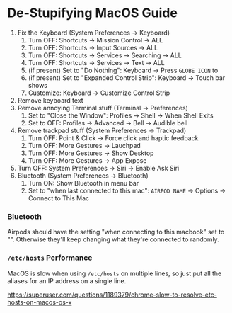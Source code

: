 # De-Stupifying MacOS Guide

1. Fix the Keyboard (System Preferences -> Keyboard)
   1. Turn OFF: Shortcuts -> Mission Control -> ALL
   1. Turn OFF: Shortcuts -> Input Sources -> ALL
   1. Turn OFF: Shortcuts -> Services -> Searching -> ALL
   1. Turn OFF: Shortcuts -> Services -> Text -> ALL
   1. (if present) Set to "Do Nothing": Keyboard -> Press `GLOBE ICON` to
   1. (if present) Set to "Expanded Control Strip": Keyboard -> Touch bar shows
   1. Customize: Keyboard -> Customize Control Strip
2. Remove keyboard text
2. Remove annoying Terminal stuff (Terminal -> Preferences)
   1. Set to "Close the Window": Profiles -> Shell -> When Shell Exits
   1. Set to OFF: Profiles -> Advanced -> Bell -> Audible bell
3. Remove trackpad stuff (System Preferences -> Trackpad)
   1. Turn OFF: Point & Click -> Force click and haptic feedback
   1. Turn OFF: More Gestures -> Lauchpad
   1. Turn OFF: More Gestures -> Show Desktop
   1. Turn OFF: More Gestures -> App Expose
4. Turn OFF: System Preferences -> Siri -> Enable Ask Siri
5. Bluetooth (System Preferences -> Bluetooth)
   1. Turn ON: Show Bluetooth in menu bar
   1. Set to "when last connected to this mac": `AIRPOD NAME` -> Options ->
      Connect to This Mac

### Bluetooth
Airpods should have the setting "when connecting to this macbook" set to "".
Otherwise they'll keep changing what they're connected to randomly.

### `/etc/hosts` Performance
MacOS is slow when using `/etc/hosts` on multiple lines, so just put all the aliases
for an IP address on a single line.

https://superuser.com/questions/1189379/chrome-slow-to-resolve-etc-hosts-on-macos-os-x

